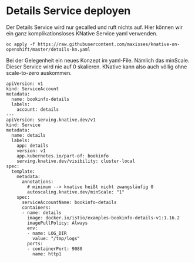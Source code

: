 # Details Service deployen

Der Details Service wird nur gecalled und ruft nichts auf. Hier können wir ein ganz komplikationsloses KNative Service yaml verwenden.

```text
oc apply -f https://raw.githubusercontent.com/maxisses/knative-on-openshift/master/details-kn.yaml
```

Bei der Gelegenheit ein neues Konzept im yaml-File. Nämlich das minScale. Dieser Service wird nie auf 0 skalieren. KNative kann also auch völlig ohne scale-to-zero auskommen.

```text
apiVersion: v1
kind: ServiceAccount
metadata:
  name: bookinfo-details
  labels:
    account: details
---
apiVersion: serving.knative.dev/v1
kind: Service
metadata:
  name: details
  labels:
    app: details
    version: v1
    app.kubernetes.io/part-of: bookinfo
    serving.knative.dev/visibility: cluster-local
spec:
  template:
    metadata:
      annotations:
        # minimum --> knative heißt nicht zwangsläufig 0
        autoscaling.knative.dev/minScale: "1"
    spec:
      serviceAccountName: bookinfo-details
      containers:
      - name: details
        image: docker.io/istio/examples-bookinfo-details-v1:1.16.2
        imagePullPolicy: Always
        env:
        - name: LOG_DIR
          value: "/tmp/logs"
        ports:
        - containerPort: 9080
          name: http1
```

